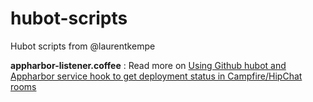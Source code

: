hubot-scripts
=============

Hubot scripts from @laurentkempe

**appharbor-listener.coffee** : Read more on [Using Github hubot and Appharbor service hook to get deployment status in Campfire/HipChat rooms](http://www.laurentkempe.com/post/Using-Appharbor-service-hook-to-get-build-status-in-HipChat-rooms.aspx)